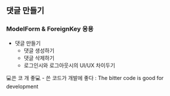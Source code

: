 ## 댓글 만들기

### ModelForm & ForeignKey 응용
   - 댓글 만들기
       - 댓글 생성하기
       - 댓글 삭제하기
       - 로그인시와 로그아웃시의 UI/UX 차이두기

💻쓴 코 개 좋💻 - 쓴 코드가 개발에 좋다 : The bitter code is good for development
